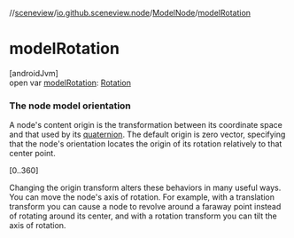 //[sceneview](../../../index.md)/[io.github.sceneview.node](../index.md)/[ModelNode](index.md)/[modelRotation](model-rotation.md)

# modelRotation

[androidJvm]\
open var [modelRotation](model-rotation.md): [Rotation](../../io.github.sceneview.math/index.md#1133844556%2FClasslikes%2F-1571379623)

###  The node model orientation

A node's content origin is the transformation between its coordinate space and that used by its [quaternion](../../dev.romainguy.kotlin.math/quaternion.md). The default origin is zero vector, specifying that the node's orientation locates the origin of its rotation relatively to that center point.

[0..360]

Changing the origin transform alters these behaviors in many useful ways. You can move the node's axis of rotation. For example, with a translation transform you can cause a node to revolve around a faraway point instead of rotating around its center, and with a rotation transform you can tilt the axis of rotation.
